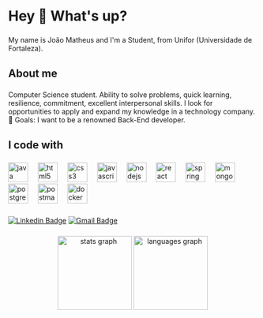 <h1 align="left">Hey 👋 What's up?</h1>

###

<p align="left">My name is João Matheus and I'm a Student, from Unifor (Universidade de Fortaleza).</p>

###

<h2 align="left">About me</h2>

###

<p align="left">Computer Science student. Ability to solve problems, quick learning, resilience, commitment, excellent interpersonal skills. I look for opportunities to apply and expand my knowledge in a technology company.<br>🎯 Goals: I want to be a renowned Back-End developer.</p>

###

<h2 align="left">I code with</h2>

###

<div align="left">
  <img src="https://cdn.jsdelivr.net/gh/devicons/devicon/icons/java/java-original.svg" height="40" alt="java logo"  />
  <img width="12" />
  <img src="https://cdn.jsdelivr.net/gh/devicons/devicon/icons/html5/html5-original.svg" height="40" alt="html5 logo"  />
  <img width="12" />
  <img src="https://cdn.jsdelivr.net/gh/devicons/devicon/icons/css3/css3-original.svg" height="40" alt="css3 logo"  />
  <img width="12" />
  <img src="https://cdn.jsdelivr.net/gh/devicons/devicon/icons/javascript/javascript-original.svg" height="40" alt="javascript logo"  />
  <img width="12" />
  <img src="https://cdn.jsdelivr.net/gh/devicons/devicon/icons/nodejs/nodejs-original.svg" height="40" alt="nodejs logo"  />
  <img width="12" />
  <img src="https://cdn.jsdelivr.net/gh/devicons/devicon/icons/react/react-original.svg" height="40" alt="react logo"  />
  <img width="12" />
  <img src="https://cdn.jsdelivr.net/gh/devicons/devicon/icons/spring/spring-original.svg" height="40" alt="spring logo"  />
  <img width="12" />
  <img src="https://cdn.jsdelivr.net/gh/devicons/devicon/icons/mongodb/mongodb-original.svg" height="40" alt="mongodb logo"  />
  <img width="12" />
  <img src="https://cdn.jsdelivr.net/gh/devicons/devicon/icons/postgresql/postgresql-original.svg" height="40" alt="postgresql logo"  />
  <img width="12" />
  <img src="https://cdn.jsdelivr.net/gh/devicons/devicon/icons/postman/postman-original.svg" height="40" alt="postman logo"  />
  <img width="12" />
  <img src="https://cdn.jsdelivr.net/gh/devicons/devicon/icons/docker/docker-original.svg" height="40" alt="docker logo"  />
  <img width="12" />
</div>

###

[![Linkedin Badge](https://img.shields.io/badge/-João%20Matheus-00875f?style=flat-square&logo=Linkedin&color=blue&link=https://www.linkedin.com/in/joão-matheus-magalhães-692074297/)](https://www.linkedin.com/in/joão-matheus-magalhães-692074297/) 
[![Gmail Badge](https://img.shields.io/badge/-jomatheux@gmail.com-00875f?style=flat-square&logo=Gmail&color=blue&logoColor=white&link=mailto:jomatheux@gmail.com)](mailto:jomatheux@gmail.com)

###

<div align="center">
  <img src="https://github-readme-stats.vercel.app/api?username=jomatheux&hide_title=false&hide_rank=false&show_icons=true&include_all_commits=true&count_private=true&disable_animations=false&theme=dracula&locale=en&hide_border=false&order=1" height="150" alt="stats graph"  />
  <img src="https://github-readme-stats.vercel.app/api/top-langs?username=jomatheux&locale=en&hide_title=false&layout=compact&card_width=320&langs_count=5&theme=dracula&hide_border=false&order=2" height="150" alt="languages graph"  />
</div>

###
